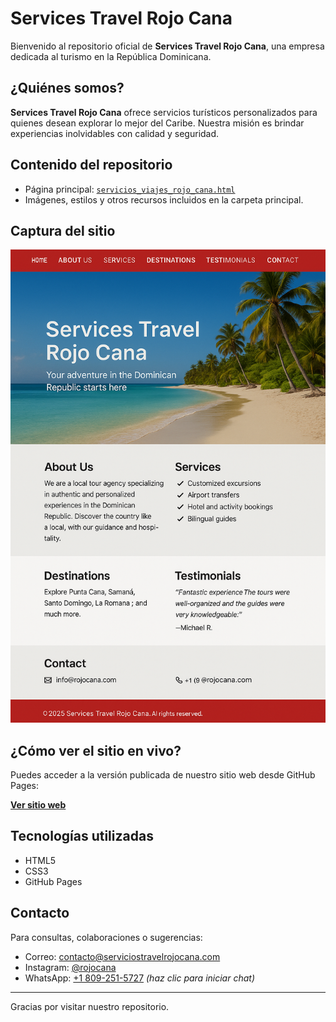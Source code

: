 # Services Travel Rojo Cana

Bienvenido al repositorio oficial de **Services Travel Rojo Cana**, una empresa dedicada al turismo en la República Dominicana.

## ¿Quiénes somos?

**Services Travel Rojo Cana** ofrece servicios turísticos personalizados para quienes desean explorar lo mejor del Caribe. Nuestra misión es brindar experiencias inolvidables con calidad y seguridad.

## Contenido del repositorio

- Página principal: [`servicios_viajes_rojo_cana.html`](servicios_viajes_rojo_cana.html)
- Imágenes, estilos y otros recursos incluidos en la carpeta principal.

## Captura del sitio

![Captura del sitio](https://github.com/ServicesTR1/S.T.Rojo-Cana/blob/main/captura.png?raw=true)<!-- Puedes subir una imagen del sitio y reemplazar esta ruta -->

## ¿Cómo ver el sitio en vivo?

Puedes acceder a la versión publicada de nuestro sitio web desde GitHub Pages:

[**Ver sitio web**](https://serviciostr1.github.io/STRojo-Cana/servicios_viajes_rojo_cana.html)

## Tecnologías utilizadas

- HTML5
- CSS3
- GitHub Pages

## Contacto

Para consultas, colaboraciones o sugerencias:

- Correo: contacto@serviciostravelrojocana.com  
- Instagram: [@rojocana](https://instagram.com/rojocana)  
- WhatsApp: [+1 809-251-5727](https://wa.me/18092515727) *(haz clic para iniciar chat)*
---

Gracias por visitar nuestro repositorio.
